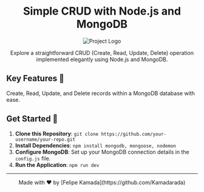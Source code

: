 <h1 align="center">Simple CRUD with Node.js and MongoDB</h1>

<p align="center">
  <img src="https://www.google.com/url?sa=i&url=https%3A%2F%2Fnorthflank.com%2Fguides%2Fconnecting-to-a-mongo-db-database-using-node-js&psig=AOvVaw02EOCDzboQOGUdqyAJMxmX&ust=1695170315669000&source=images&cd=vfe&opi=89978449&ved=0CBAQjRxqFwoTCKi5t9W3tYEDFQAAAAAdAAAAABAE" alt="Project Logo">
</p>

<p align="center">
  Explore a straightforward CRUD (Create, Read, Update, Delete) operation implemented elegantly using Node.js and MongoDB.
</p>

## Key Features 🚀

 Create, Read, Update, and Delete records within a MongoDB database with ease.

## Get Started 🌟

1. **Clone this Repository**: `git clone https://github.com/your-username/your-repo.git`
2. **Install Dependencies**: `npm install mongodb, mongoose, nodemon`
3. **Configure MongoDB**: Set up your MongoDB connection details in the `config.js` file.
4. **Run the Application**: `npm run dev`


---

<p align="center">
  Made with ❤️ by [Felipe Kamada](https://github.com/Kamadarada)
</p>
